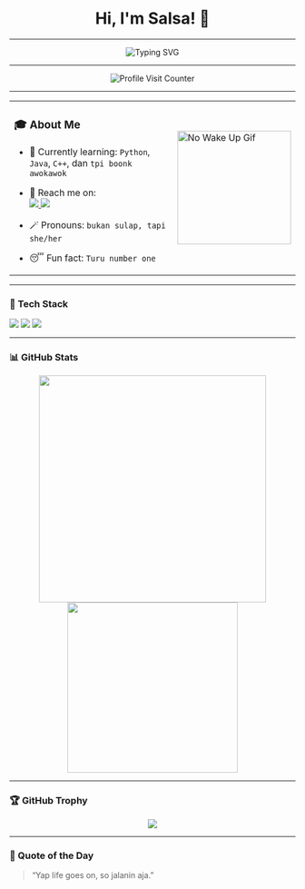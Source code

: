 <h1 align="center">Hi, I'm Salsa! 👋</h1>

---

<p align="center">
  <img src="https://readme-typing-svg.herokuapp.com?font=Orbitron&size=22&duration=3000&pause=1000&color=11336E&center=true&vCenter=true&width=435&lines=Information+System+Student;At+Hasanuddin+University" alt="Typing SVG" />
</p>

---

<p align="center">
  <img src="https://profile-counter.glitch.me/nabilasalsabilaa/count.svg" alt="Profile Visit Counter" />
</p>

---

<table align="center">
  <tr>
    <td>

### 🎓 About Me
- 🌱 Currently learning: `Python`, `Java`, `C++`, dan `tpi boonk awokawok`
- 📱 Reach me on:  
  <a href="https://instagram.com/nslsabilaaa_" target="_blank">
    <img src="https://img.shields.io/badge/Instagram-%23E4405F.svg?style=for-the-badge&logo=instagram&logoColor=white" />
  </a>
  <a href="https://www.linkedin.com/in/nabila-salsabila-964511358" target="_blank">
    <img src="https://img.shields.io/badge/LinkedIn-%230077B5.svg?style=for-the-badge&logo=linkedin&logoColor=white" />
  </a>  
- 🪄 Pronouns: `bukan sulap, tapi she/her`
- 😴 Fun fact: `Turu number one`

    </td>
    <td>
      <img src="https://raw.githubusercontent.com/nabilasalsabilaa/nabilasalsabilaa/main/no-wakeup.gif" width="200" height="200" alt="No Wake Up Gif" />
    </td>
  </tr>
</table>

---

### 🧰 Tech Stack
<p>
  <img src="https://img.shields.io/badge/Git-F05032?style=for-the-badge&logo=git&logoColor=white" />
  <img src="https://img.shields.io/badge/GitHub-181717?style=for-the-badge&logo=github&logoColor=white" />
  <img src="https://img.shields.io/badge/VS%20Code-007ACC?style=for-the-badge&logo=visual-studio-code&logoColor=white" />
</p>

---

### 📊 GitHub Stats
<p align="center">
  <img src="https://github-readme-stats.vercel.app/api?username=nabilasalsabilaa&show_icons=true&theme=radical" width="400" />
  <img src="https://github-readme-stats.vercel.app/api/top-langs/?username=nabilasalsabilaa&layout=compact&theme=radical" width="300" />
</p>

---

### 🏆 GitHub Trophy
<p align="center">
  <img src="https://github-profile-trophy.vercel.app/?username=nabilasalsabilaa&theme=radical&margin-w=10&margin-h=10&no-bg=true&no-frame=true" />
</p>

---

### 🎯 Quote of the Day
> “Yap life goes on, so jalanin aja.”

